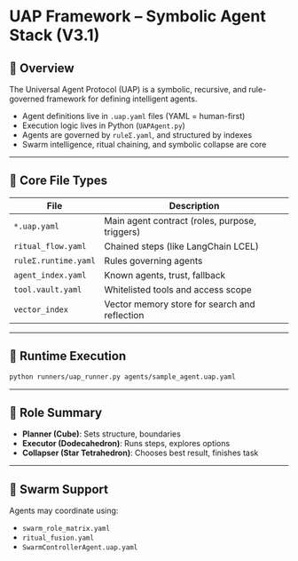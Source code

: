# UAP Framework – Symbolic Agent Stack (V3.1)

## 🔺 Overview
The Universal Agent Protocol (UAP) is a symbolic, recursive, and rule-governed framework for defining intelligent agents.

- Agent definitions live in `.uap.yaml` files (YAML = human-first)
- Execution logic lives in Python (`UAPAgent.py`)
- Agents are governed by `ruleΣ.yaml`, and structured by indexes
- Swarm intelligence, ritual chaining, and symbolic collapse are core

---

## 🔖 Core File Types

| File | Description |
|------|-------------|
| `*.uap.yaml` | Main agent contract (roles, purpose, triggers) |
| `ritual_flow.yaml` | Chained steps (like LangChain LCEL) |
| `ruleΣ.runtime.yaml` | Rules governing agents |
| `agent_index.yaml` | Known agents, trust, fallback |
| `tool.vault.yaml` | Whitelisted tools and access scope |
| `vector_index` | Vector memory store for search and reflection |

---

## 🐍 Runtime Execution

```bash
python runners/uap_runner.py agents/sample_agent.uap.yaml
```

---

## 🧠 Role Summary

- **Planner (Cube)**: Sets structure, boundaries
- **Executor (Dodecahedron)**: Runs steps, explores options
- **Collapser (Star Tetrahedron)**: Chooses best result, finishes task

---

## 🧬 Swarm Support

Agents may coordinate using:
- `swarm_role_matrix.yaml`
- `ritual_fusion.yaml`
- `SwarmControllerAgent.uap.yaml`


